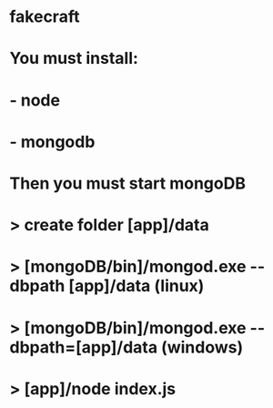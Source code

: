 # fakecraft
# You must install:
# - node
# - mongodb
# Then you must start mongoDB
# > create folder [app]/data
# > [mongoDB/bin]/mongod.exe --dbpath [app]/data (linux)
# > [mongoDB/bin]/mongod.exe --dbpath=[app]/data (windows)
# > [app]/node index.js